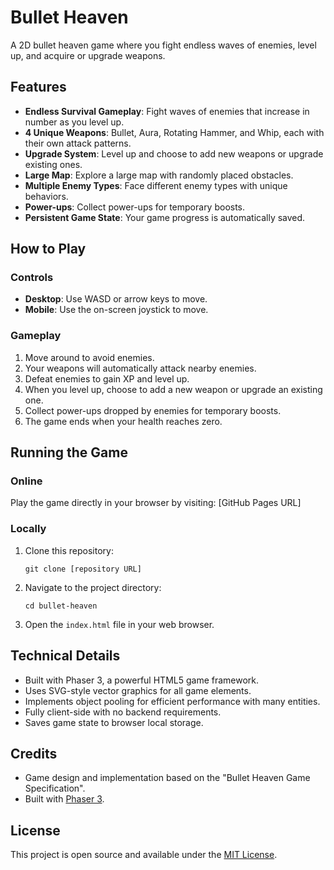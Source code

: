 # Bullet Heaven

A 2D bullet heaven game where you fight endless waves of enemies, level up, and acquire or upgrade weapons.

## Features

- **Endless Survival Gameplay**: Fight waves of enemies that increase in number as you level up.
- **4 Unique Weapons**: Bullet, Aura, Rotating Hammer, and Whip, each with their own attack patterns.
- **Upgrade System**: Level up and choose to add new weapons or upgrade existing ones.
- **Large Map**: Explore a large map with randomly placed obstacles.
- **Multiple Enemy Types**: Face different enemy types with unique behaviors.
- **Power-ups**: Collect power-ups for temporary boosts.
- **Persistent Game State**: Your game progress is automatically saved.

## How to Play

### Controls

- **Desktop**: Use WASD or arrow keys to move.
- **Mobile**: Use the on-screen joystick to move.

### Gameplay

1. Move around to avoid enemies.
2. Your weapons will automatically attack nearby enemies.
3. Defeat enemies to gain XP and level up.
4. When you level up, choose to add a new weapon or upgrade an existing one.
5. Collect power-ups dropped by enemies for temporary boosts.
6. The game ends when your health reaches zero.

## Running the Game

### Online

Play the game directly in your browser by visiting: [GitHub Pages URL]

### Locally

1. Clone this repository:
   ```
   git clone [repository URL]
   ```

2. Navigate to the project directory:
   ```
   cd bullet-heaven
   ```

3. Open the `index.html` file in your web browser.

## Technical Details

- Built with Phaser 3, a powerful HTML5 game framework.
- Uses SVG-style vector graphics for all game elements.
- Implements object pooling for efficient performance with many entities.
- Fully client-side with no backend requirements.
- Saves game state to browser local storage.

## Credits

- Game design and implementation based on the "Bullet Heaven Game Specification".
- Built with [Phaser 3](https://phaser.io/phaser3).

## License

This project is open source and available under the [MIT License](LICENSE). 